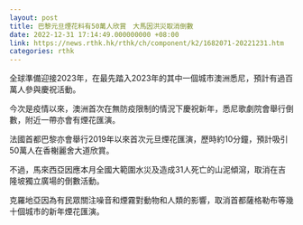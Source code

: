 ```yaml
---
layout: post
title: 巴黎元旦煙花料有50萬人欣賞　大馬因洪災取消倒數
date: 2022-12-31 17:14:49.000000000 +08:00
link: https://news.rthk.hk/rthk/ch/component/k2/1682071-20221231.htm
categories: rthk
---
```


全球準備迎接2023年，在最先踏入2023年的其中一個城市澳洲悉尼，預計有過百萬人參與慶祝活動。

今次是疫情以來，澳洲首次在無防疫限制的情況下慶祝新年，悉尼歌劇院會舉行倒數，附近一帶亦會有煙花匯演。

法國首都巴黎亦會舉行2019年以來首次元旦煙花匯演，歷時約10分鐘，預計吸引50萬人在香榭麗舍大道欣賞。

不過，馬來西亞因應本月全國大範圍水災及造成31人死亡的山泥傾瀉，取消在吉隆坡獨立廣場的倒數活動。

克羅地亞因為有民眾關注噪音和煙霧對動物和人類的影響，取消首都薩格勒布等幾十個城市的新年煙花匯演。
